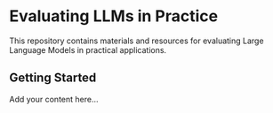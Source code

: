 # Evaluating LLMs in Practice

This repository contains materials and resources for evaluating Large Language Models in practical applications.

## Getting Started

Add your content here...